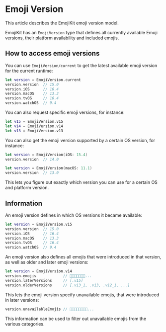 # Emoji Version

This article describes the EmojiKit emoji version model.

EmojiKit has an ``EmojiVersion`` type that defines all currently available Emoji versions, their platform availability and included emojis.


## How to access emoji versions

You can use ``EmojiVersion/current`` to get the latest available emoji version for the current runtime:

```swift
let version = EmojiVersion.current
version.version  // 15.0
version.iOS      // 16.4
version.macOS    // 13.3
version.tvOS     // 16.4
version.watchOS  // 9.4
```

You can also request specific emoji versions, for instance:

```swift
let v15 = EmojiVersion.v15
let v14 = EmojiVersion.v14
let v13 = EmojiVersion.v13
```

You can also get the emoji version supported by a certain OS version, for instance:

```swift
let version = EmojiVersion(iOS: 15.4)
version.version  // 14.0

let version = EmojiVersion(macOS: 11.1)
version.version  // 13.0
```

This lets you figure out exactly which version you can use for a certain OS and platform version.


## Information

An emoji version defines in which OS versions it became available:

```swift
let version = EmojiVersion.v15
version.version  // 15.0
version.iOS      // 16.4
version.macOS    // 13.3
version.tvOS     // 16.4
version.watchOS  // 9.4
```

An emoji version also defines all emojis that were introduced in that version, as well as older and later emoji versions:

```swift
let version = EmojiVersion.v14
version.emojis            // 🫠🫢🫣🫡🫥🫤🥹...
version.laterVersions     // [.v15]
version.olderVersions     // [.v13_1, .v13, .v12_1, ...]
```

This lets the emoji version specify unavailable emojis, that were introduced in later versions:

```swift
version.unavailableEmojis // 🫨🫸🫷🪿🫎🪼🫏🪽...
```

This information can be used to filter out unavailable emojis from the various categories.

